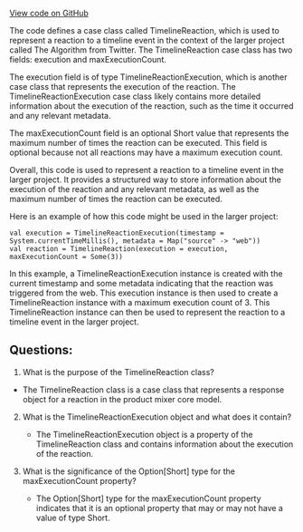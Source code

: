 [View code on GitHub](https://github.com/misbahsy/the-algorithm/product-mixer/core/src/main/scala/com/twitter/product_mixer/core/model/marshalling/response/urt/reaction/TimelineReaction.scala)

The code defines a case class called TimelineReaction, which is used to represent a reaction to a timeline event in the context of the larger project called The Algorithm from Twitter. The TimelineReaction case class has two fields: execution and maxExecutionCount. 

The execution field is of type TimelineReactionExecution, which is another case class that represents the execution of the reaction. The TimelineReactionExecution case class likely contains more detailed information about the execution of the reaction, such as the time it occurred and any relevant metadata.

The maxExecutionCount field is an optional Short value that represents the maximum number of times the reaction can be executed. This field is optional because not all reactions may have a maximum execution count.

Overall, this code is used to represent a reaction to a timeline event in the larger project. It provides a structured way to store information about the execution of the reaction and any relevant metadata, as well as the maximum number of times the reaction can be executed. 

Here is an example of how this code might be used in the larger project:

```
val execution = TimelineReactionExecution(timestamp = System.currentTimeMillis(), metadata = Map("source" -> "web"))
val reaction = TimelineReaction(execution = execution, maxExecutionCount = Some(3))
```

In this example, a TimelineReactionExecution instance is created with the current timestamp and some metadata indicating that the reaction was triggered from the web. This execution instance is then used to create a TimelineReaction instance with a maximum execution count of 3. This TimelineReaction instance can then be used to represent the reaction to a timeline event in the larger project.
## Questions: 
 1. What is the purpose of the TimelineReaction class?
   - The TimelineReaction class is a case class that represents a response object for a reaction in the product mixer core model.

2. What is the TimelineReactionExecution object and what does it contain?
   - The TimelineReactionExecution object is a property of the TimelineReaction class and contains information about the execution of the reaction.

3. What is the significance of the Option[Short] type for the maxExecutionCount property?
   - The Option[Short] type for the maxExecutionCount property indicates that it is an optional property that may or may not have a value of type Short.